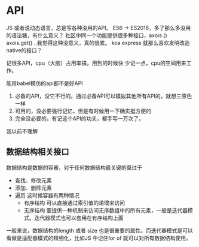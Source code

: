 # API
JS 或者说动态语言，总是写各种没用的API。
ES6 -> ES2018，多了那么多没用的语法糖，有什么意义？
社区中同一个功能提供很多种接口，axois.() axois.get() ..我觉得这种没意义，真的很累。 koa express 就那么喜欢发明改造native的接口？

记很多API，cpu（大脑）占用率搞，用到的时候快
少记一点，cpu的空间用来工作。

能用babel模仿的api都不是好API

1. 必备的API，没它不行的。通过必备API可以模拟其他所有API的，就想三原色一样
2. 可用的，没必要强行记忆，但是有时候用一下确实挺方便的
3. 完全没必要的，有记这个API的功夫，都手写一万次了。

我以前不理解

## 数据结构相关接口
数据结构是数据的容器，对于任何数据结构最关键的莫过于
- 查找、修改元素
- 添加、删除元素
- 遍历
  这时候容器有两种情况
  - 有序结构
    可以直接通过索引值的递增来访问
  - 无序结构
    要提供一种机制来访问无序数组中的所有元素，一般是迭代器模式。迭代器模式也可以套用在有序结构上面

一般来说，数据结构的length 或者 size 也是很重要的属性。而迭代器模式是可以看做是适配器模式的精细化，比如JS 中记住for of 就可以对所有数据结构使用。



